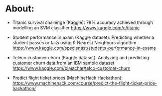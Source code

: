 # About:

* Titanic survival challenge (Kaggle): 79% accuracy achieved through modelling an SVM classifier
https://www.kaggle.com/c/titanic

* Student performance in exam (Kaggle dataset): Predicting whether a student passes or fails using K Nearest Neighbors algorithm
https://www.kaggle.com/spscientist/students-performance-in-exams

* Teleco customer churn (Kaggle dataset): Analyzing and predicting customer churn data from an IBM sample dataset
https://www.kaggle.com/blastchar/telco-customer-churn

* Predict flight ticket prices (MachineHack Hackathon):
https://www.machinehack.com/course/predict-the-flight-ticket-price-hackathon/
